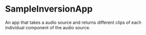 # SampleInversionApp
An app that takes a audio source and returns different clips of each individual component of the audio source.
